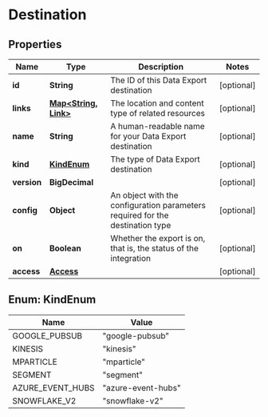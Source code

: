 

# Destination


## Properties

| Name | Type | Description | Notes |
|------------ | ------------- | ------------- | -------------|
|**id** | **String** | The ID of this Data Export destination |  [optional] |
|**links** | [**Map&lt;String, Link&gt;**](Link.md) | The location and content type of related resources |  [optional] |
|**name** | **String** | A human-readable name for your Data Export destination |  [optional] |
|**kind** | [**KindEnum**](#KindEnum) | The type of Data Export destination |  [optional] |
|**version** | **BigDecimal** |  |  [optional] |
|**config** | **Object** | An object with the configuration parameters required for the destination type |  [optional] |
|**on** | **Boolean** | Whether the export is on, that is, the status of the integration |  [optional] |
|**access** | [**Access**](Access.md) |  |  [optional] |



## Enum: KindEnum

| Name | Value |
|---- | -----|
| GOOGLE_PUBSUB | &quot;google-pubsub&quot; |
| KINESIS | &quot;kinesis&quot; |
| MPARTICLE | &quot;mparticle&quot; |
| SEGMENT | &quot;segment&quot; |
| AZURE_EVENT_HUBS | &quot;azure-event-hubs&quot; |
| SNOWFLAKE_V2 | &quot;snowflake-v2&quot; |




